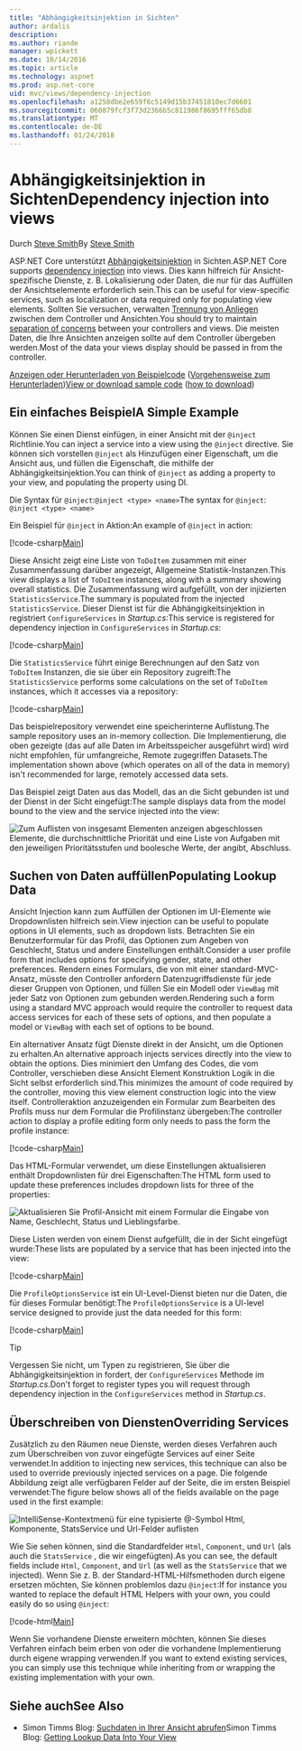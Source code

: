 ```yaml
---
title: "Abhängigkeitsinjektion in Sichten"
author: ardalis
description: 
ms.author: riande
manager: wpickett
ms.date: 10/14/2016
ms.topic: article
ms.technology: aspnet
ms.prod: asp.net-core
uid: mvc/views/dependency-injection
ms.openlocfilehash: a1258dbe2e659f6c5149d15b37451810ec7d6601
ms.sourcegitcommit: 060879fcf3f73d2366b5c811986f8695fff65db8
ms.translationtype: MT
ms.contentlocale: de-DE
ms.lasthandoff: 01/24/2018
---
```

# <a name="dependency-injection-into-views"></a><span data-ttu-id="4e779-102">Abhängigkeitsinjektion in Sichten</span><span class="sxs-lookup"><span data-stu-id="4e779-102">Dependency injection into views</span></span>

<span data-ttu-id="4e779-103">Durch [Steve Smith](https://ardalis.com/)</span><span class="sxs-lookup"><span data-stu-id="4e779-103">By [Steve Smith](https://ardalis.com/)</span></span>

<span data-ttu-id="4e779-104">ASP.NET Core unterstützt [Abhängigkeitsinjektion](xref:fundamentals/dependency-injection) in Sichten.</span><span class="sxs-lookup"><span data-stu-id="4e779-104">ASP.NET Core supports [dependency injection](xref:fundamentals/dependency-injection) into views.</span></span> <span data-ttu-id="4e779-105">Dies kann hilfreich für Ansicht-spezifische Dienste, z. B. Lokalisierung oder Daten, die nur für das Auffüllen der Ansichtselemente erforderlich sein.</span><span class="sxs-lookup"><span data-stu-id="4e779-105">This can be useful for view-specific services, such as localization or data required only for populating view elements.</span></span> <span data-ttu-id="4e779-106">Sollten Sie versuchen, verwalten [Trennung von Anliegen](http://deviq.com/separation-of-concerns/) zwischen dem Controller und Ansichten.</span><span class="sxs-lookup"><span data-stu-id="4e779-106">You should try to maintain [separation of concerns](http://deviq.com/separation-of-concerns/) between your controllers and views.</span></span> <span data-ttu-id="4e779-107">Die meisten Daten, die Ihre Ansichten anzeigen sollte auf dem Controller übergeben werden.</span><span class="sxs-lookup"><span data-stu-id="4e779-107">Most of the data your views display should be passed in from the controller.</span></span>

<span data-ttu-id="4e779-108">[Anzeigen oder Herunterladen von Beispielcode](https://github.com/aspnet/Docs/tree/master/aspnetcore/mvc/views/dependency-injection/sample) ([Vorgehensweise zum Herunterladen](xref:tutorials/index#how-to-download-a-sample))</span><span class="sxs-lookup"><span data-stu-id="4e779-108">[View or download sample code](https://github.com/aspnet/Docs/tree/master/aspnetcore/mvc/views/dependency-injection/sample) ([how to download](xref:tutorials/index#how-to-download-a-sample))</span></span>

## <a name="a-simple-example"></a><span data-ttu-id="4e779-109">Ein einfaches Beispiel</span><span class="sxs-lookup"><span data-stu-id="4e779-109">A Simple Example</span></span>

<span data-ttu-id="4e779-110">Können Sie einen Dienst einfügen, in einer Ansicht mit der `@inject` Richtlinie.</span><span class="sxs-lookup"><span data-stu-id="4e779-110">You can inject a service into a view using the `@inject` directive.</span></span> <span data-ttu-id="4e779-111">Sie können sich vorstellen `@inject` als Hinzufügen einer Eigenschaft, um die Ansicht aus, und füllen die Eigenschaft, die mithilfe der Abhängigkeitsinjektion.</span><span class="sxs-lookup"><span data-stu-id="4e779-111">You can think of `@inject` as adding a property to your view, and populating the property using DI.</span></span>

<span data-ttu-id="4e779-112">Die Syntax für `@inject`:`@inject <type> <name>`</span><span class="sxs-lookup"><span data-stu-id="4e779-112">The syntax for `@inject`: `@inject <type> <name>`</span></span>

<span data-ttu-id="4e779-113">Ein Beispiel für `@inject` in Aktion:</span><span class="sxs-lookup"><span data-stu-id="4e779-113">An example of `@inject` in action:</span></span>

[!code-csharp[Main](../../mvc/views/dependency-injection/sample/src/ViewInjectSample/Views/ToDo/Index.cshtml?highlight=4,5,15,16,17)]

<span data-ttu-id="4e779-114">Diese Ansicht zeigt eine Liste von `ToDoItem` zusammen mit einer Zusammenfassung darüber angezeigt, Allgemeine Statistik-Instanzen.</span><span class="sxs-lookup"><span data-stu-id="4e779-114">This view displays a list of `ToDoItem` instances, along with a summary showing overall statistics.</span></span> <span data-ttu-id="4e779-115">Die Zusammenfassung wird aufgefüllt, von der injizierten `StatisticsService`.</span><span class="sxs-lookup"><span data-stu-id="4e779-115">The summary is populated from the injected `StatisticsService`.</span></span> <span data-ttu-id="4e779-116">Dieser Dienst ist für die Abhängigkeitsinjektion in registriert `ConfigureServices` in *Startup.cs*:</span><span class="sxs-lookup"><span data-stu-id="4e779-116">This service is registered for dependency injection in `ConfigureServices` in *Startup.cs*:</span></span>

[!code-csharp[Main](../../mvc/views/dependency-injection/sample/src/ViewInjectSample/Startup.cs?highlight=6,7&range=15-22)]

<span data-ttu-id="4e779-117">Die `StatisticsService` führt einige Berechnungen auf den Satz von `ToDoItem` Instanzen, die sie über ein Repository zugreift:</span><span class="sxs-lookup"><span data-stu-id="4e779-117">The `StatisticsService` performs some calculations on the set of `ToDoItem` instances, which it accesses via a repository:</span></span>

[!code-csharp[Main](../../mvc/views/dependency-injection/sample/src/ViewInjectSample/Model/Services/StatisticsService.cs?highlight=15,20,26)]

<span data-ttu-id="4e779-118">Das beispielrepository verwendet eine speicherinterne Auflistung.</span><span class="sxs-lookup"><span data-stu-id="4e779-118">The sample repository uses an in-memory collection.</span></span> <span data-ttu-id="4e779-119">Die Implementierung, die oben gezeigte (das auf alle Daten im Arbeitsspeicher ausgeführt wird) wird nicht empfohlen, für umfangreiche, Remote zugegriffen Datasets.</span><span class="sxs-lookup"><span data-stu-id="4e779-119">The implementation shown above (which operates on all of the data in memory) isn't recommended for large, remotely accessed data sets.</span></span>

<span data-ttu-id="4e779-120">Das Beispiel zeigt Daten aus das Modell, das an die Sicht gebunden ist und der Dienst in der Sicht eingefügt:</span><span class="sxs-lookup"><span data-stu-id="4e779-120">The sample displays data from the model bound to the view and the service injected into the view:</span></span>

![Zum Auflisten von insgesamt Elementen anzeigen abgeschlossen Elemente, die durchschnittliche Priorität und eine Liste von Aufgaben mit den jeweiligen Prioritätsstufen und boolesche Werte, der angibt, Abschluss.](dependency-injection/_static/screenshot.png)

## <a name="populating-lookup-data"></a><span data-ttu-id="4e779-122">Suchen von Daten auffüllen</span><span class="sxs-lookup"><span data-stu-id="4e779-122">Populating Lookup Data</span></span>

<span data-ttu-id="4e779-123">Ansicht Injection kann zum Auffüllen der Optionen im UI-Elemente wie Dropdownlisten hilfreich sein.</span><span class="sxs-lookup"><span data-stu-id="4e779-123">View injection can be useful to populate options in UI elements, such as dropdown lists.</span></span> <span data-ttu-id="4e779-124">Betrachten Sie ein Benutzerformular für das Profil, das Optionen zum Angeben von Geschlecht, Status und andere Einstellungen enthält.</span><span class="sxs-lookup"><span data-stu-id="4e779-124">Consider a user profile form that includes options for specifying gender, state, and other preferences.</span></span> <span data-ttu-id="4e779-125">Rendern eines Formulars, die von mit einer standard-MVC-Ansatz, müsste den Controller anfordern Datenzugriffsdienste für jede dieser Gruppen von Optionen, und füllen Sie ein Modell oder `ViewBag` mit jeder Satz von Optionen zum gebunden werden.</span><span class="sxs-lookup"><span data-stu-id="4e779-125">Rendering such a form using a standard MVC approach would require the controller to request data access services for each of these sets of options, and then populate a model or `ViewBag` with each set of options to be bound.</span></span>

<span data-ttu-id="4e779-126">Ein alternativer Ansatz fügt Dienste direkt in der Ansicht, um die Optionen zu erhalten.</span><span class="sxs-lookup"><span data-stu-id="4e779-126">An alternative approach injects services directly into the view to obtain the options.</span></span> <span data-ttu-id="4e779-127">Dies minimiert den Umfang des Codes, die vom Controller, verschieben diese Ansicht Element Konstruktion Logik in die Sicht selbst erforderlich sind.</span><span class="sxs-lookup"><span data-stu-id="4e779-127">This minimizes the amount of code required by the controller, moving this view element construction logic into the view itself.</span></span> <span data-ttu-id="4e779-128">Controlleraktion anzuzeigenden ein Formular zum Bearbeiten des Profils muss nur dem Formular die Profilinstanz übergeben:</span><span class="sxs-lookup"><span data-stu-id="4e779-128">The controller action to display a profile editing form only needs to pass the form the profile instance:</span></span>

[!code-csharp[Main](../../mvc/views/dependency-injection/sample/src/ViewInjectSample/Controllers/ProfileController.cs?highlight=9,19)]

<span data-ttu-id="4e779-129">Das HTML-Formular verwendet, um diese Einstellungen aktualisieren enthält Dropdownlisten für drei Eigenschaften:</span><span class="sxs-lookup"><span data-stu-id="4e779-129">The HTML form used to update these preferences includes dropdown lists for three of the properties:</span></span>

![Aktualisieren Sie Profil-Ansicht mit einem Formular die Eingabe von Name, Geschlecht, Status und Lieblingsfarbe.](dependency-injection/_static/updateprofile.png)

<span data-ttu-id="4e779-131">Diese Listen werden von einem Dienst aufgefüllt, die in der Sicht eingefügt wurde:</span><span class="sxs-lookup"><span data-stu-id="4e779-131">These lists are populated by a service that has been injected into the view:</span></span>

[!code-csharp[Main](../../mvc/views/dependency-injection/sample/src/ViewInjectSample/Views/Profile/Index.cshtml?highlight=4,16,17,21,22,26,27)]

<span data-ttu-id="4e779-132">Die `ProfileOptionsService` ist ein UI-Level-Dienst bieten nur die Daten, die für dieses Formular benötigt:</span><span class="sxs-lookup"><span data-stu-id="4e779-132">The `ProfileOptionsService` is a UI-level service designed to provide just the data needed for this form:</span></span>

[!code-csharp[Main](../../mvc/views/dependency-injection/sample/src/ViewInjectSample/Model/Services/ProfileOptionsService.cs?highlight=7,13,24)]

>[!TIP]
> <span data-ttu-id="4e779-133">Vergessen Sie nicht, um Typen zu registrieren, Sie über die Abhängigkeitsinjektion in fordert, der `ConfigureServices` Methode im *Startup.cs*.</span><span class="sxs-lookup"><span data-stu-id="4e779-133">Don't forget to register types you will request through dependency injection in the  `ConfigureServices` method in *Startup.cs*.</span></span>

## <a name="overriding-services"></a><span data-ttu-id="4e779-134">Überschreiben von Diensten</span><span class="sxs-lookup"><span data-stu-id="4e779-134">Overriding Services</span></span>

<span data-ttu-id="4e779-135">Zusätzlich zu den Räumen neue Dienste, werden dieses Verfahren auch zum Überschreiben von zuvor eingefügte Services auf einer Seite verwendet.</span><span class="sxs-lookup"><span data-stu-id="4e779-135">In addition to injecting new services, this technique can also be used to override previously injected services on a page.</span></span> <span data-ttu-id="4e779-136">Die folgende Abbildung zeigt alle verfügbaren Felder auf der Seite, die im ersten Beispiel verwendet:</span><span class="sxs-lookup"><span data-stu-id="4e779-136">The figure below shows all of the fields available on the page used in the first example:</span></span>

![IntelliSense-Kontextmenü für eine typisierte @-Symbol Html, Komponente, StatsService und Url-Felder auflisten](dependency-injection/_static/razor-fields.png)

<span data-ttu-id="4e779-138">Wie Sie sehen können, sind die Standardfelder `Html`, `Component`, und `Url` (als auch die `StatsService` , die wir eingefügten).</span><span class="sxs-lookup"><span data-stu-id="4e779-138">As you can see, the default fields include `Html`, `Component`, and `Url` (as well as the `StatsService` that we injected).</span></span> <span data-ttu-id="4e779-139">Wenn Sie z. B. der Standard-HTML-Hilfsmethoden durch eigene ersetzen möchten, Sie können problemlos dazu `@inject`:</span><span class="sxs-lookup"><span data-stu-id="4e779-139">If for instance you wanted to replace the default HTML Helpers with your own, you could easily do so using `@inject`:</span></span>

[!code-html[Main](../../mvc/views/dependency-injection/sample/src/ViewInjectSample/Views/Helper/Index.cshtml?highlight=3,11)]

<span data-ttu-id="4e779-140">Wenn Sie vorhandene Dienste erweitern möchten, können Sie dieses Verfahren einfach beim erben von oder die vorhandene Implementierung durch eigene wrapping verwenden.</span><span class="sxs-lookup"><span data-stu-id="4e779-140">If you want to extend existing services, you can simply use this technique while inheriting from or wrapping the existing implementation with your own.</span></span>

## <a name="see-also"></a><span data-ttu-id="4e779-141">Siehe auch</span><span class="sxs-lookup"><span data-stu-id="4e779-141">See Also</span></span>

* <span data-ttu-id="4e779-142">Simon Timms Blog: [Suchdaten in Ihrer Ansicht abrufen](http://blog.simontimms.com/2015/06/09/getting-lookup-data-into-you-view/)</span><span class="sxs-lookup"><span data-stu-id="4e779-142">Simon Timms Blog: [Getting Lookup Data Into Your View](http://blog.simontimms.com/2015/06/09/getting-lookup-data-into-you-view/)</span></span>

